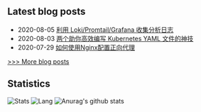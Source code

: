 ## Latest blog posts
- 2020-08-05 [利用 Loki/Promtail/Grafana 收集分析日志](https://opscloud.vip/2020/08/05/%E5%88%A9%E7%94%A8%20Loki:Promtail:Grafana%20%E6%94%B6%E9%9B%86%E5%88%86%E6%9E%90%E6%97%A5%E5%BF%97/)
- 2020-08-03 [两个助你高效编写 Kubernetes YAML 文件的神技](https://opscloud.vip/2020/08/03/%E4%B8%A4%E4%B8%AA%E5%8A%A9%E4%BD%A0%E9%AB%98%E6%95%88%E7%BC%96%E5%86%99%20Kubernetes%20YAML%20%E6%96%87%E4%BB%B6%E7%9A%84%E7%A5%9E%E6%8A%80/)
- 2020-07-29 [如何使用Nginx配置正向代理](https://opscloud.vip/2020/07/29/%E5%A6%82%E4%BD%95%E4%BD%BF%E7%94%A8Nginx%E9%85%8D%E7%BD%AE%E6%AD%A3%E5%90%91%E4%BB%A3%E7%90%86/)


[>>> More blog posts](https://opscloud.vip/archives/)

## Statistics
![Stats](https://github-readme-stats.vercel.app/api?username=evenno)
![Lang](https://github-readme-stats.vercel.app/api/top-langs/?username=evenno&hide=ipynb,html&layout=compact)
![Anurag's github stats](https://github-readme-stats.vercel.app/api?username=evenno&show_icons=true&theme=radical)
